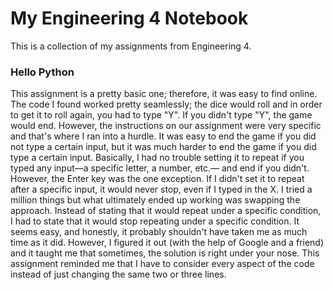# My Engineering 4 Notebook

This is a collection of my assignments from Engineering 4. 

### Hello Python

This assignment is a pretty basic one; therefore, it was easy to find online. The code I found worked pretty seamlessly; the dice would roll and in order to get it to roll again, you had to type "Y". If you didn't type "Y", the game would end. However, the instructions on our assignment were very specific and that's where I ran into a hurdle. It was easy to end the game if you did not type a certain input, but it was much harder to end the game if you did type a certain input. Basically, I had no trouble setting it to repeat if you typed any input—a specific letter, a number, etc.— and end if you didn't. However, the Enter key was the one exception. If I didn't set it to repeat after a specific input, it would never stop, even if I typed in the X. I tried a million things but what ultimately ended up working was swapping the approach. Instead of stating that it would repeat under a specific condition, I had to state that it would stop repeating under a specific condition. It seems easy, and honestly, it probably shouldn't have taken me as much time as it did. However, I figured it out (with the help of Google and a friend) and it taught me that sometimes, the solution is right under your nose. This assignment reminded me that I have to consider every aspect of the code instead of just changing the same two or three lines. 
